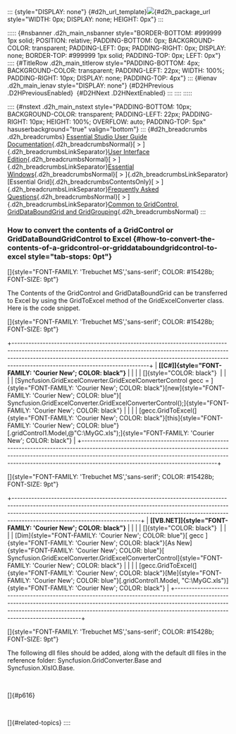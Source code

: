 ::: {style="DISPLAY: none"}
[](ms-xhelp:///?Id=d2h_url_template){#d2h_url_template}![](!package_url!){#d2h_package_url style="WIDTH: 0px; DISPLAY: none; HEIGHT: 0px"}
:::

::::: {#nsbanner .d2h_main_nsbanner style="BORDER-BOTTOM: #999999 1px solid; POSITION: relative; PADDING-BOTTOM: 0px; BACKGROUND-COLOR: transparent; PADDING-LEFT: 0px; PADDING-RIGHT: 0px; DISPLAY: none; BORDER-TOP: #999999 1px solid; PADDING-TOP: 0px; LEFT: 0px"}
:::: {#TitleRow .d2h_main_titlerow style="PADDING-BOTTOM: 4px; BACKGROUND-COLOR: transparent; PADDING-LEFT: 22px; WIDTH: 100%; PADDING-RIGHT: 10px; DISPLAY: none; PADDING-TOP: 4px"}
::: {#ienav .d2h_main_ienav style="DISPLAY: none"}
[](ms-xhelp:///?Id=2f46e748-77e5-4175-bd99-1f0bddf3ec4d){#D2HPrevious .D2HPreviousEnabled}  [](ms-xhelp:///?Id=847af681-8f93-4872-9000-b326000fd415){#D2HNext .D2HNextEnabled}
:::
::::
:::::

:::: {#nstext .d2h_main_nstext style="PADDING-BOTTOM: 10px; BACKGROUND-COLOR: transparent; PADDING-LEFT: 22px; PADDING-RIGHT: 10px; HEIGHT: 100%; OVERFLOW: auto; PADDING-TOP: 5px" hasuserbackground="true" valign="bottom"}
::: {#d2h_breadcrumbs .d2h_breadcrumbs}
[Essential Studio User Guide Documentation](ms-xhelp:///?Id=12457748-09e3-4d74-a240-8e049cedf030){.d2h_breadcrumbsNormal}[ \> ]{.d2h_breadcrumbsLinkSeparator}[User Interface Edition](ms-xhelp:///?Id=c29296b7-531c-413b-a0ec-488ca1f7f669){.d2h_breadcrumbsNormal}[ \> ]{.d2h_breadcrumbsLinkSeparator}[Essential Windows](ms-xhelp:///?Id=e60759d8-47a4-4570-9d7a-16a68d63f2ea){.d2h_breadcrumbsNormal}[ \> ]{.d2h_breadcrumbsLinkSeparator}[Essential Grid]{.d2h_breadcrumbsContentsOnly}[ \> ]{.d2h_breadcrumbsLinkSeparator}[Frequently Asked Questions](ms-xhelp:///?Id=28ff22ed-2523-4bf9-8f6c-4d94f7bcabcc){.d2h_breadcrumbsNormal}[ \> ]{.d2h_breadcrumbsLinkSeparator}[Common to GridControl, GridDataBoundGrid and GridGrouping](ms-xhelp:///?Id=d7132129-5014-47d6-9419-88a1e83d196a){.d2h_breadcrumbsNormal}
:::

### How to convert the contents of a GridControl or GridDataBoundGridControl to Excel {#how-to-convert-the-contents-of-a-gridcontrol-or-griddataboundgridcontrol-to-excel style="tab-stops: 0pt"}

[]{style="FONT-FAMILY: 'Trebuchet MS','sans-serif'; COLOR: #15428b; FONT-SIZE: 9pt"} 

The Contents of the GridControl and GridDataBoundGrid can be transferred to Excel by using the GridToExcel method of the GridExcelConverter class. Here is the code snippet.

[]{style="FONT-FAMILY: 'Trebuchet MS','sans-serif'; COLOR: #15428b; FONT-SIZE: 9pt"} 

+------------------------------------------------------------------------------------------------------------------------------------------------------------------------------------------------------------------------------------------------------------------------------------------+
| **[\[C#\]]{style="FONT-FAMILY: 'Courier New'; COLOR: black"}**                                                                                                                                                                                                                           |
|                                                                                                                                                                                                                                                                                          |
| []{style="COLOR: black"}                                                                                                                                                                                                                                                                 |
|                                                                                                                                                                                                                                                                                          |
| [Syncfusion.GridExcelConverter.GridExcelConverterControl gecc = ]{style="FONT-FAMILY: 'Courier New'; COLOR: black"}[new]{style="FONT-FAMILY: 'Courier New'; COLOR: blue"}[ Syncfusion.GridExcelConverter.GridExcelConverterControl();]{style="FONT-FAMILY: 'Courier New'; COLOR: black"} |
|                                                                                                                                                                                                                                                                                          |
| [gecc.GridToExcel(]{style="FONT-FAMILY: 'Courier New'; COLOR: black"}[this]{style="FONT-FAMILY: 'Courier New'; COLOR: blue"}[.gridControl1.Model,@\"C:\\MyGC.xls\");]{style="FONT-FAMILY: 'Courier New'; COLOR: black"}                                                                  |
+------------------------------------------------------------------------------------------------------------------------------------------------------------------------------------------------------------------------------------------------------------------------------------------+

[]{style="FONT-FAMILY: 'Trebuchet MS','sans-serif'; COLOR: #15428b; FONT-SIZE: 9pt"} 

+---------------------------------------------------------------------------------------------------------------------------------------------------------------------------------------------------------------------------------------------------------------------------------------+
| **[\[VB.NET\]]{style="FONT-FAMILY: 'Courier New'; COLOR: black"}**                                                                                                                                                                                                                    |
|                                                                                                                                                                                                                                                                                       |
| []{style="COLOR: black"}                                                                                                                                                                                                                                                              |
|                                                                                                                                                                                                                                                                                       |
| [Dim]{style="FONT-FAMILY: 'Courier New'; COLOR: blue"}[ gecc ]{style="FONT-FAMILY: 'Courier New'; COLOR: black"}[As New]{style="FONT-FAMILY: 'Courier New'; COLOR: blue"}[ Syncfusion.GridExcelConverter.GridExcelConverterControl]{style="FONT-FAMILY: 'Courier New'; COLOR: black"} |
|                                                                                                                                                                                                                                                                                       |
| [gecc.GridToExcel(]{style="FONT-FAMILY: 'Courier New'; COLOR: black"}[Me]{style="FONT-FAMILY: 'Courier New'; COLOR: blue"}[.gridControl1.Model, \"C:\\MyGC.xls\")]{style="FONT-FAMILY: 'Courier New'; COLOR: black"}                                                                  |
+---------------------------------------------------------------------------------------------------------------------------------------------------------------------------------------------------------------------------------------------------------------------------------------+

[]{style="FONT-FAMILY: 'Trebuchet MS','sans-serif'; COLOR: #15428b; FONT-SIZE: 9pt"} 

The following dll files should be added, along with the default dll files in the reference folder: Syncfusion.GridConverter.Base and Syncfusion.XlsIO.Base.

 

[]{#p616} 

 

[]{#related-topics}
::::
